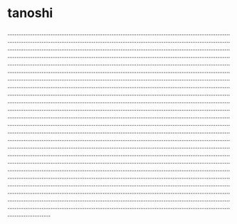 # tanoshi

........................................................................................................................................................................................................................................................................................................................................................................................................................................................................................................................................................................................................................................................................................................................................................................................................................................................................................................................................................................................................................................................................................................................................................................................................................................................................................................................................................................................................................................................................................................................................................................................................................................................................................................................................................................................................................................................................................................................................................................................................................................................................................................................................................................................................................................................................................................................................................................................................................................................................................................................................................................................................................................................................................................................................................................................................................................................................................................................................................................................................................................................................................................................